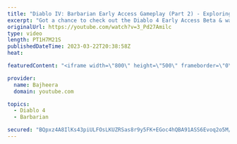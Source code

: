 ```yaml
---
title: "Diablo IV: Barbarian Early Access Gameplay (Part 2) - Exploring Build Variety & Tough Battles!"
excerpt: "Got a chance to check out the Diablo 4 Early Access Beta & wanted to share my first look at the game along with some epic ..."
originalUrl: https://youtube.com/watch?v=3_Pd27Amilc
type: video
length: PT1H7M21S
publishedDateTime: 2023-03-22T20:38:58Z
heat: 

featuredContent: "<iframe width=\"800\" height=\"500\" frameborder=\"0\" src=\"https://www.youtube.com/embed/3_Pd27Amilc\" allow=\"accelerometer; autoplay; encrypted-media; gyroscope; picture-in-picture\" allowfullscreen></iframe>"

provider:
  name: Bajheera
  domain: youtube.com

topics:
  - Diablo 4
  - Barbarian

secured: "BQpxz4A8IlKs43piULFOsLKUZRSas8r9y5FK+EGoc4hQBA91ASS6Evoq2o5M/DU3pMx9d8jOrCA0fPj6DqIFmap6BQz0qQNOrKcMEOdnfzsdx640hW9TtGQsqB48Rz6A4USWW9Ipg+fFbzHsy8XnmZXgPVWoS2R8mXtlIq3LCsqS8fwesKHBhgXniy6awJgwIjBnw8L3XZGdl/Wb6jj4Rw5x642NFzNGGD4HJKKZ3WsiLRU669u/+/GqfmKqmeWiY7+FtD0THM+gzt2kw2wIiHgoVr+KaA3uAtf/PL8rDlDqzkcOORFYDjq/VIwgz4rgusrBbH2PpgMG3NDVNAQS79rQFeOtg0JFr3zmJlBAKShxkEqvlzPyTXAIF1VhLBqQlaRf+rCGYDIXwixpapzEdmDo2IcvAVDWiK9gBR2/zb4=;js1imkplcYAiXpVwoTcC3Q=="
---
```


